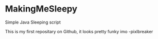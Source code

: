 # MakingMeSleepy
Simple Java Sleeping script

This is my first repositary on Github, it looks pretty funky imo
-pixlbreaker
